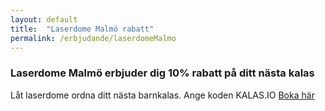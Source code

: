 ```yaml
---
layout: default
title:  "Laserdome Malmö rabatt"
permalink: /erbjudande/laserdomeMalmo
---
```

### Laserdome Malmö erbjuder dig 10% rabatt på ditt nästa kalas

Låt laserdome ordna ditt nästa barnkalas. Ange koden KALAS.IO [Boka här](http://malmo.laserdome.se/barnkalas/)
